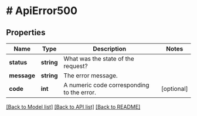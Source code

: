 # # ApiError500

## Properties

Name | Type | Description | Notes
------------ | ------------- | ------------- | -------------
**status** | **string** | What was the state of the request? |
**message** | **string** | The error message. |
**code** | **int** | A numeric code corresponding to the error. | [optional]

[[Back to Model list]](../../README.md#models) [[Back to API list]](../../README.md#endpoints) [[Back to README]](../../README.md)
